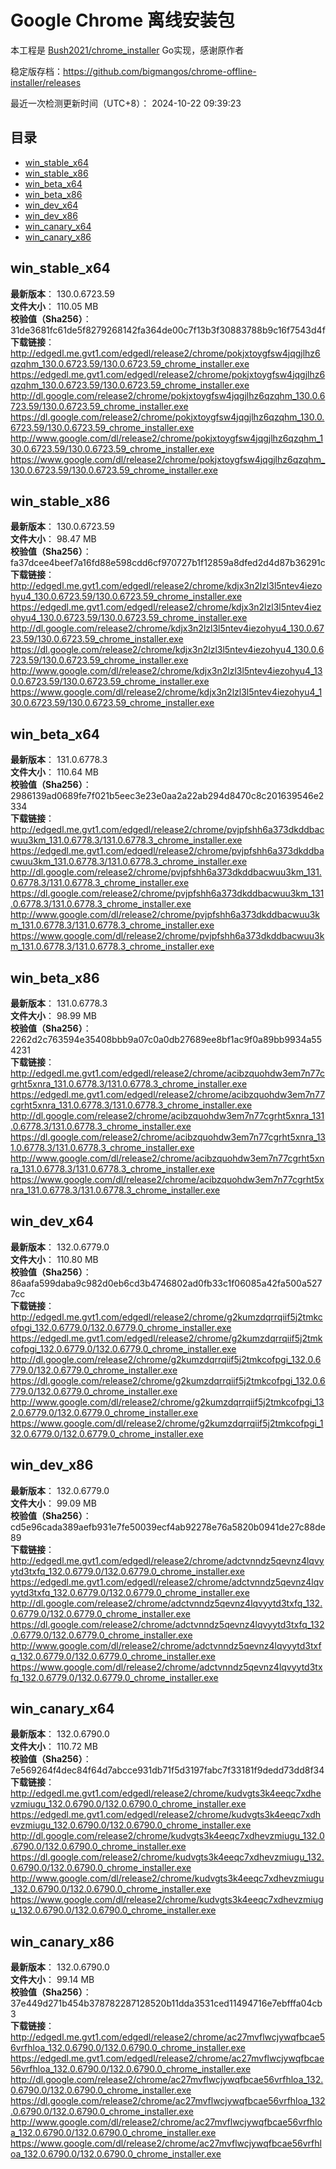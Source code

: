# Google Chrome 离线安装包
本工程是 [Bush2021/chrome_installer](https://github.com/Bush2021/chrome_installer) Go实现，感谢原作者

稳定版存档：<https://github.com/bigmangos/chrome-offline-installer/releases>

最近一次检测更新时间（UTC+8）：
2024-10-22 09:39:23

## 目录
* [win_stable_x64](https://github.com/bigmangos/chrome-offline-installer?tab=readme-ov-file#win_stable_x64)
* [win_stable_x86](https://github.com/bigmangos/chrome-offline-installer?tab=readme-ov-file#win_stable_x86)
* [win_beta_x64](https://github.com/bigmangos/chrome-offline-installer?tab=readme-ov-file#win_beta_x64)
* [win_beta_x86](https://github.com/bigmangos/chrome-offline-installer?tab=readme-ov-file#win_beta_x86)
* [win_dev_x64](https://github.com/bigmangos/chrome-offline-installer?tab=readme-ov-file#win_dev_x64)
* [win_dev_x86](https://github.com/bigmangos/chrome-offline-installer?tab=readme-ov-file#win_dev_x86)
* [win_canary_x64](https://github.com/bigmangos/chrome-offline-installer?tab=readme-ov-file#win_canary_x64)
* [win_canary_x86](https://github.com/bigmangos/chrome-offline-installer?tab=readme-ov-file#win_canary_x86)

## win_stable_x64
**最新版本**： 130.0.6723.59  
**文件大小**： 110.05 MB  
**校验值（Sha256）**： 31de3681fc61de5f8279268142fa364de00c7f13b3f30883788b9c16f7543d4f  
**下载链接**：
http://edgedl.me.gvt1.com/edgedl/release2/chrome/pokjxtoygfsw4jqgjlhz6qzqhm_130.0.6723.59/130.0.6723.59_chrome_installer.exe
https://edgedl.me.gvt1.com/edgedl/release2/chrome/pokjxtoygfsw4jqgjlhz6qzqhm_130.0.6723.59/130.0.6723.59_chrome_installer.exe
http://dl.google.com/release2/chrome/pokjxtoygfsw4jqgjlhz6qzqhm_130.0.6723.59/130.0.6723.59_chrome_installer.exe
https://dl.google.com/release2/chrome/pokjxtoygfsw4jqgjlhz6qzqhm_130.0.6723.59/130.0.6723.59_chrome_installer.exe
http://www.google.com/dl/release2/chrome/pokjxtoygfsw4jqgjlhz6qzqhm_130.0.6723.59/130.0.6723.59_chrome_installer.exe
https://www.google.com/dl/release2/chrome/pokjxtoygfsw4jqgjlhz6qzqhm_130.0.6723.59/130.0.6723.59_chrome_installer.exe
## win_stable_x86
**最新版本**： 130.0.6723.59  
**文件大小**： 98.47 MB  
**校验值（Sha256）**： fa37dcee4beef7a16fd88e598cdd6cf970727b1f12859a8dfed2d4d87b36291c  
**下载链接**：
http://edgedl.me.gvt1.com/edgedl/release2/chrome/kdjx3n2lzl3l5ntev4iezohyu4_130.0.6723.59/130.0.6723.59_chrome_installer.exe
https://edgedl.me.gvt1.com/edgedl/release2/chrome/kdjx3n2lzl3l5ntev4iezohyu4_130.0.6723.59/130.0.6723.59_chrome_installer.exe
http://dl.google.com/release2/chrome/kdjx3n2lzl3l5ntev4iezohyu4_130.0.6723.59/130.0.6723.59_chrome_installer.exe
https://dl.google.com/release2/chrome/kdjx3n2lzl3l5ntev4iezohyu4_130.0.6723.59/130.0.6723.59_chrome_installer.exe
http://www.google.com/dl/release2/chrome/kdjx3n2lzl3l5ntev4iezohyu4_130.0.6723.59/130.0.6723.59_chrome_installer.exe
https://www.google.com/dl/release2/chrome/kdjx3n2lzl3l5ntev4iezohyu4_130.0.6723.59/130.0.6723.59_chrome_installer.exe
## win_beta_x64
**最新版本**： 131.0.6778.3  
**文件大小**： 110.64 MB  
**校验值（Sha256）**： 2986139ad0689fe7f021b5eec3e23e0aa2a22ab294d8470c8c201639546e2334  
**下载链接**：
http://edgedl.me.gvt1.com/edgedl/release2/chrome/pvjpfshh6a373dkddbacwuu3km_131.0.6778.3/131.0.6778.3_chrome_installer.exe
https://edgedl.me.gvt1.com/edgedl/release2/chrome/pvjpfshh6a373dkddbacwuu3km_131.0.6778.3/131.0.6778.3_chrome_installer.exe
http://dl.google.com/release2/chrome/pvjpfshh6a373dkddbacwuu3km_131.0.6778.3/131.0.6778.3_chrome_installer.exe
https://dl.google.com/release2/chrome/pvjpfshh6a373dkddbacwuu3km_131.0.6778.3/131.0.6778.3_chrome_installer.exe
http://www.google.com/dl/release2/chrome/pvjpfshh6a373dkddbacwuu3km_131.0.6778.3/131.0.6778.3_chrome_installer.exe
https://www.google.com/dl/release2/chrome/pvjpfshh6a373dkddbacwuu3km_131.0.6778.3/131.0.6778.3_chrome_installer.exe
## win_beta_x86
**最新版本**： 131.0.6778.3  
**文件大小**： 98.99 MB  
**校验值（Sha256）**： 2262d2c763594e35408bbb9a07c0a0db27689ee8bf1ac9f0a89bb9934a554231  
**下载链接**：
http://edgedl.me.gvt1.com/edgedl/release2/chrome/acibzquohdw3em7n77cgrht5xnra_131.0.6778.3/131.0.6778.3_chrome_installer.exe
https://edgedl.me.gvt1.com/edgedl/release2/chrome/acibzquohdw3em7n77cgrht5xnra_131.0.6778.3/131.0.6778.3_chrome_installer.exe
http://dl.google.com/release2/chrome/acibzquohdw3em7n77cgrht5xnra_131.0.6778.3/131.0.6778.3_chrome_installer.exe
https://dl.google.com/release2/chrome/acibzquohdw3em7n77cgrht5xnra_131.0.6778.3/131.0.6778.3_chrome_installer.exe
http://www.google.com/dl/release2/chrome/acibzquohdw3em7n77cgrht5xnra_131.0.6778.3/131.0.6778.3_chrome_installer.exe
https://www.google.com/dl/release2/chrome/acibzquohdw3em7n77cgrht5xnra_131.0.6778.3/131.0.6778.3_chrome_installer.exe
## win_dev_x64
**最新版本**： 132.0.6779.0  
**文件大小**： 110.80 MB  
**校验值（Sha256）**： 86aafa599daba9c982d0eb6cd3b4746802ad0fb33c1f06085a42fa500a5277cc  
**下载链接**：
http://edgedl.me.gvt1.com/edgedl/release2/chrome/g2kumzdqrrqiif5j2tmkcofpgi_132.0.6779.0/132.0.6779.0_chrome_installer.exe
https://edgedl.me.gvt1.com/edgedl/release2/chrome/g2kumzdqrrqiif5j2tmkcofpgi_132.0.6779.0/132.0.6779.0_chrome_installer.exe
http://dl.google.com/release2/chrome/g2kumzdqrrqiif5j2tmkcofpgi_132.0.6779.0/132.0.6779.0_chrome_installer.exe
https://dl.google.com/release2/chrome/g2kumzdqrrqiif5j2tmkcofpgi_132.0.6779.0/132.0.6779.0_chrome_installer.exe
http://www.google.com/dl/release2/chrome/g2kumzdqrrqiif5j2tmkcofpgi_132.0.6779.0/132.0.6779.0_chrome_installer.exe
https://www.google.com/dl/release2/chrome/g2kumzdqrrqiif5j2tmkcofpgi_132.0.6779.0/132.0.6779.0_chrome_installer.exe
## win_dev_x86
**最新版本**： 132.0.6779.0  
**文件大小**： 99.09 MB  
**校验值（Sha256）**： cd5e96cada389aefb931e7fe50039ecf4ab92278e76a5820b0941de27c88de89  
**下载链接**：
http://edgedl.me.gvt1.com/edgedl/release2/chrome/adctvnndz5qevnz4lqvyytd3txfq_132.0.6779.0/132.0.6779.0_chrome_installer.exe
https://edgedl.me.gvt1.com/edgedl/release2/chrome/adctvnndz5qevnz4lqvyytd3txfq_132.0.6779.0/132.0.6779.0_chrome_installer.exe
http://dl.google.com/release2/chrome/adctvnndz5qevnz4lqvyytd3txfq_132.0.6779.0/132.0.6779.0_chrome_installer.exe
https://dl.google.com/release2/chrome/adctvnndz5qevnz4lqvyytd3txfq_132.0.6779.0/132.0.6779.0_chrome_installer.exe
http://www.google.com/dl/release2/chrome/adctvnndz5qevnz4lqvyytd3txfq_132.0.6779.0/132.0.6779.0_chrome_installer.exe
https://www.google.com/dl/release2/chrome/adctvnndz5qevnz4lqvyytd3txfq_132.0.6779.0/132.0.6779.0_chrome_installer.exe
## win_canary_x64
**最新版本**： 132.0.6790.0  
**文件大小**： 110.72 MB  
**校验值（Sha256）**： 7e569264f4dec84f64d7abcce931db71f5d3197fabc7f33181f9dedd73dd8f34  
**下载链接**：
http://edgedl.me.gvt1.com/edgedl/release2/chrome/kudvgts3k4eeqc7xdhevzmiugu_132.0.6790.0/132.0.6790.0_chrome_installer.exe
https://edgedl.me.gvt1.com/edgedl/release2/chrome/kudvgts3k4eeqc7xdhevzmiugu_132.0.6790.0/132.0.6790.0_chrome_installer.exe
http://dl.google.com/release2/chrome/kudvgts3k4eeqc7xdhevzmiugu_132.0.6790.0/132.0.6790.0_chrome_installer.exe
https://dl.google.com/release2/chrome/kudvgts3k4eeqc7xdhevzmiugu_132.0.6790.0/132.0.6790.0_chrome_installer.exe
http://www.google.com/dl/release2/chrome/kudvgts3k4eeqc7xdhevzmiugu_132.0.6790.0/132.0.6790.0_chrome_installer.exe
https://www.google.com/dl/release2/chrome/kudvgts3k4eeqc7xdhevzmiugu_132.0.6790.0/132.0.6790.0_chrome_installer.exe
## win_canary_x86
**最新版本**： 132.0.6790.0  
**文件大小**： 99.14 MB  
**校验值（Sha256）**： 37e449d271b454b378782287128520b11dda3531ced11494716e7ebfffa04cb3  
**下载链接**：
http://edgedl.me.gvt1.com/edgedl/release2/chrome/ac27mvflwcjywqfbcae56vrfhloa_132.0.6790.0/132.0.6790.0_chrome_installer.exe
https://edgedl.me.gvt1.com/edgedl/release2/chrome/ac27mvflwcjywqfbcae56vrfhloa_132.0.6790.0/132.0.6790.0_chrome_installer.exe
http://dl.google.com/release2/chrome/ac27mvflwcjywqfbcae56vrfhloa_132.0.6790.0/132.0.6790.0_chrome_installer.exe
https://dl.google.com/release2/chrome/ac27mvflwcjywqfbcae56vrfhloa_132.0.6790.0/132.0.6790.0_chrome_installer.exe
http://www.google.com/dl/release2/chrome/ac27mvflwcjywqfbcae56vrfhloa_132.0.6790.0/132.0.6790.0_chrome_installer.exe
https://www.google.com/dl/release2/chrome/ac27mvflwcjywqfbcae56vrfhloa_132.0.6790.0/132.0.6790.0_chrome_installer.exe

